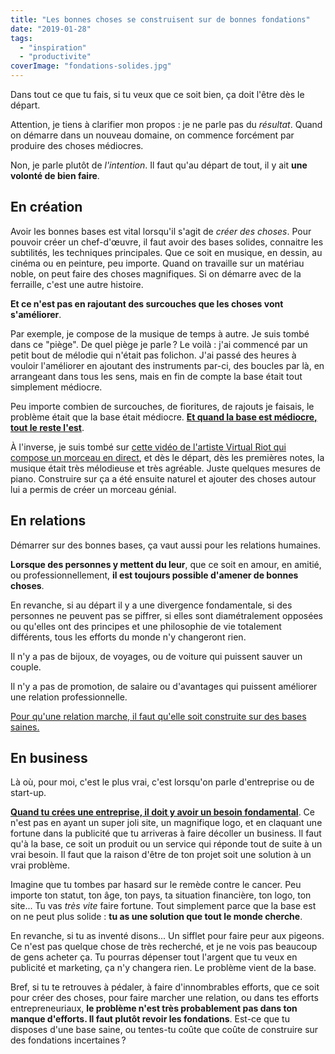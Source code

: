 ```yaml
---
title: "Les bonnes choses se construisent sur de bonnes fondations"
date: "2019-01-28"
tags:
  - "inspiration"
  - "productivite"
coverImage: "fondations-solides.jpg"
---
```


Dans tout ce que tu fais, si tu veux que ce soit bien, ça doit l'être dès le départ.

Attention, je tiens à clarifier mon propos : je ne parle pas du _résultat_. Quand on démarre dans un nouveau domaine, on commence forcément par produire des choses médiocres.

Non, je parle plutôt de _l'intention_. Il faut qu'au départ de tout, il y ait **une volonté de bien faire**.<!--more-->

## En création

Avoir les bonnes bases est vital lorsqu'il s'agit de _créer des choses_. Pour pouvoir créer un chef-d'œuvre, il faut avoir des bases solides, connaitre les subtilités, les techniques principales. Que ce soit en musique, en dessin, au cinéma ou en peinture, peu importe. Quand on travaille sur un matériau noble, on peut faire des choses magnifiques. Si on démarre avec de la ferraille, c'est une autre histoire.

**Et ce n'est pas en rajoutant des surcouches que les choses vont s'améliorer**.

Par exemple, je compose de la musique de temps à autre. Je suis tombé dans ce "piège". De quel piège je parle ? Le voilà : j'ai commencé par un petit bout de mélodie qui n'était pas folichon. J'ai passé des heures à vouloir l'améliorer en ajoutant des instruments par-ci, des boucles par là, en arrangeant dans tous les sens, mais en fin de compte la base était tout simplement médiocre.

Peu importe combien de surcouches, de fioritures, de rajouts je faisais, le problème était que la base était médiocre. [**Et quand la base est médiocre, tout le reste l'est**](https://tobal.fr/tu-veux-devenir-creatif-accepte-la-mediocrite/).

À l'inverse, je suis tombé sur [cette vidéo de l'artiste Virtual Riot qui compose un morceau en direct](https://youtu.be/cgCc37_Rp8g?t=1294), et dès le départ, dès les premières notes, la musique était très mélodieuse et très agréable. Juste quelques mesures de piano. Construire sur ça a été ensuite naturel et ajouter des choses autour lui a permis de créer un morceau génial.

## En relations

Démarrer sur des bonnes bases, ça vaut aussi pour les relations humaines.

**Lorsque des personnes y mettent du leur**, que ce soit en amour, en amitié, ou professionnellement, **il est toujours possible d'amener de bonnes choses**.

En revanche, si au départ il y a une divergence fondamentale, si des personnes ne peuvent pas se piffrer, si elles sont diamétralement opposées ou qu'elles ont des principes et une philosophie de vie totalement différents, tous les efforts du monde n'y changeront rien.

Il n'y a pas de bijoux, de voyages, ou de voiture qui puissent sauver un couple.

Il n'y a pas de promotion, de salaire ou d'avantages qui puissent améliorer une relation professionnelle.

[Pour qu'une relation marche, il faut qu'elle soit construite sur des bases saines.](https://tobal.fr/tu-es-la-moyenne-des-5-personnes-avec-qui-tu-passes-le-plus-de-temps/)

## En business

Là où, pour moi, c'est le plus vrai, c'est lorsqu'on parle d'entreprise ou de start-up.

[**Quand tu crées une entreprise, il doit y avoir un besoin fondamental**](https://tobal.fr/comment-creer-une-startup-qui-rapporte/). Ce n'est pas en ayant un super joli site, un magnifique logo, et en claquant une fortune dans la publicité que tu arriveras à faire décoller un business. Il faut qu'à la base, ce soit un produit ou un service qui réponde tout de suite à un vrai besoin. Il faut que la raison d'être de ton projet soit une solution à un vrai problème.

Imagine que tu tombes par hasard sur le remède contre le cancer. Peu importe ton statut, ton âge, ton pays, ta situation financière, ton logo, ton site... Tu vas _très vite_ faire fortune. Tout simplement parce que la base est on ne peut plus solide : **tu as une solution que tout le monde cherche**.

En revanche, si tu as inventé disons... Un sifflet pour faire peur aux pigeons. Ce n'est pas quelque chose de très recherché, et je ne vois pas beaucoup de gens acheter ça. Tu pourras dépenser tout l'argent que tu veux en publicité et marketing, ça n'y changera rien. Le problème vient de la base.

Bref, si tu te retrouves à pédaler, à faire d'innombrables efforts, que ce soit pour créer des choses, pour faire marcher une relation, ou dans tes efforts entrepreneuriaux, **le problème n'est très probablement pas dans ton manque d'efforts. Il faut plutôt revoir les fondations**. Est-ce que tu disposes d'une base saine, ou tentes-tu coûte que coûte de construire sur des fondations incertaines ?
